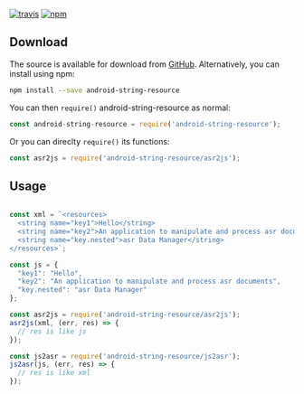 [![travis](https://img.shields.io/travis/locize/android-string-resource.svg)](https://travis-ci.org/locize/android-string-resource) [![npm](https://img.shields.io/npm/v/android-string-resource.svg)](https://npmjs.org/package/android-string-resource)

## Download

The source is available for download from
[GitHub](https://github.com/locize/android-string-resource/archive/master.zip).
Alternatively, you can install using npm:

```sh
npm install --save android-string-resource
```

You can then `require()` android-string-resource as normal:

```js
const android-string-resource = require('android-string-resource');
```

Or you can direclty `require()` its functions:

```js
const asr2js = require('android-string-resource/asr2js');
```

## Usage

```js

const xml = `<resources>
  <string name="key1">Hello</string>
  <string name="key2">An application to manipulate and process asr documents</string>
  <string name="key.nested">asr Data Manager</string>
</resources>`;

const js = {
  "key1": "Hello",
  "key2": "An application to manipulate and process asr documents",
  "key.nested": "asr Data Manager"
};

const asr2js = require('android-string-resource/asr2js');
asr2js(xml, (err, res) => {
  // res is like js
});

const js2asr = require('android-string-resource/js2asr');
js2asr(js, (err, res) => {
  // res is like xml
});

```
